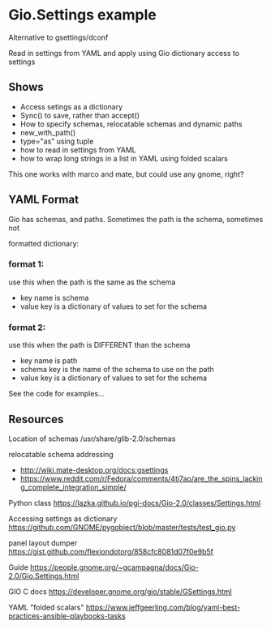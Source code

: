 

# Gio.Settings example

Alternative to gsettings/dconf

Read in settings from YAML and apply using Gio dictionary access to settings

## Shows
* Access setings as a dictionary
* Sync() to save, rather than accept()
* How to specify schemas, relocatable schemas and dynamic paths
* new_with_path()
* type="as" using tuple
* how to read in settings from YAML
* how to wrap long strings in a list in YAML using folded scalars

This one works with marco and mate, but could use any gnome, right?

## YAML Format
Gio has schemas, and paths.  Sometimes the path is the schema, sometimes not

formatted dictionary:
###    format 1:
use this when the path is the same as the schema
* key name is schema
* value key is a dictionary of values to set for the schema
### format 2:
use this when the path is DIFFERENT than the schema
* key name is path
* schema key is the name of the schema to use on the path
* value key is a dictionary of values to set for the schema

See the code for examples...

## Resources

Location of schemas
/usr/share/glib-2.0/schemas

relocatable schema addressing
* http://wiki.mate-desktop.org/docs:gsettings
* https://www.reddit.com/r/Fedora/comments/4ti7ao/are_the_spins_lacking_complete_integration_simple/

Python class
https://lazka.github.io/pgi-docs/Gio-2.0/classes/Settings.html

Accessing settings as dictionary
https://github.com/GNOME/pygobject/blob/master/tests/test_gio.py

panel layout dumper
https://gist.github.com/flexiondotorg/858cfc8081d07f0e9b5f

Guide
https://people.gnome.org/~gcampagna/docs/Gio-2.0/Gio.Settings.html

GIO C docs
https://developer.gnome.org/gio/stable/GSettings.html

YAML "folded scalars"
https://www.jeffgeerling.com/blog/yaml-best-practices-ansible-playbooks-tasks
